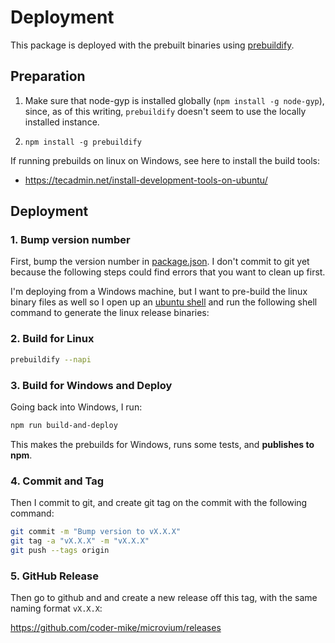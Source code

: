 # Deployment

This package is deployed with the prebuilt binaries using [prebuildify](https://github.com/prebuild/prebuildify).

## Preparation

 1. Make sure that node-gyp is installed globally (`npm install -g node-gyp`), since, as of this writing, `prebuildify` doesn't seem to use the locally installed instance.

 2. `npm install -g prebuildify`

If running prebuilds on linux on Windows, see here to install the build tools:

  - https://tecadmin.net/install-development-tools-on-ubuntu/


## Deployment

### 1. Bump version number

First, bump the version number in [package.json](../package.json). I don't commit to git yet because the following steps could find errors that you want to clean up first.

I'm deploying from a Windows machine, but I want to pre-build the linux binary files as well so I open up an [ubuntu shell](https://www.microsoft.com/en-us/store/p/ubuntu/9nblggh4msv6) and run the following shell command to generate the linux release binaries:

### 2. Build for Linux

```sh
prebuildify --napi
```

### 3. Build for Windows and Deploy

Going back into Windows, I run:

```sh
npm run build-and-deploy
```

This makes the prebuilds for Windows, runs some tests, and **publishes to npm**.

### 4. Commit and Tag

Then I commit to git, and create git tag on the commit with the following command:

```sh
git commit -m "Bump version to vX.X.X"
git tag -a "vX.X.X" -m "vX.X.X"
git push --tags origin
```

### 5. GitHub Release

Then go to github and and create a new release off this tag, with the same naming format `vX.X.X`:

https://github.com/coder-mike/microvium/releases